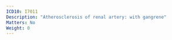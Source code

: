 ```yaml
---
ICD10: I7011
Description: "Atherosclerosis of renal artery: with gangrene"
Matters: No
Weight: 0
---
```

